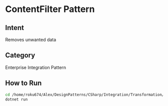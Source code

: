 # ContentFilter Pattern

## Intent
Removes unwanted data

## Category
Enterprise Integration Pattern

## How to Run
```bash
cd /home/roku674/Alex/DesignPatterns/CSharp/Integration/Transformation/ContentFilter
dotnet run
```
